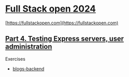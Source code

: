 # [Full Stack open 2024](/)

[https://fullstackopen.com](https://fullstackopen.com)

## [Part 4. Testing Express servers, user administration](https://fullstackopen.com/en/part4)

Exercises 

- [blogs-backend](/part4/blogs-backend)